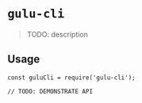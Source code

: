 # `gulu-cli`

> TODO: description

## Usage

```
const guluCli = require('gulu-cli');

// TODO: DEMONSTRATE API
```
